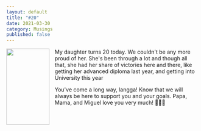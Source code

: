 ```yaml
---
layout: default
title: "#20"
date: 2021-03-30
category: Musings
published: false
---
```


<div class="separator" style="clear: both; text-align: center;"><a href="https://1.bp.blogspot.com/-GqZh-bPUWsA/YGnAEYvu_II/AAAAAAAArCQ/jsUztMqu5iYLJvaE_ShL2tnaVDQY6SxEQCLcBGAsYHQ/s1280/995AB60E-24C4-4350-8599-2F6205FDE406.jpeg" style="clear: left; float: left; margin-bottom: 1em; margin-right: 1em;"><img border="0" data-original-height="1280" data-original-width="720" height="200" src="https://1.bp.blogspot.com/-GqZh-bPUWsA/YGnAEYvu_II/AAAAAAAArCQ/jsUztMqu5iYLJvaE_ShL2tnaVDQY6SxEQCLcBGAsYHQ/w113-h200/995AB60E-24C4-4350-8599-2F6205FDE406.jpeg" width="113" /></a></div> My daughter turns 20 today. We couldn't be any more proud of her. She's been through a lot and though all that, she had her share of victories here and there, like getting her advanced diploma last year, and getting into University this year

You've come a long way, langga! Know that we will always be here to support you and your goals. Papa, Mama, and Miguel love you very much! 🥰🥰🥰
